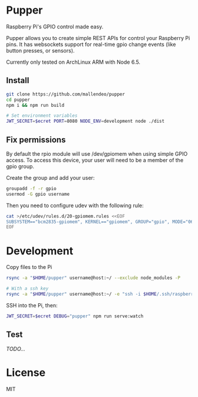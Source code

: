 # Pupper
Raspberry Pi's GPIO control made easy.

Pupper allows you to create simple REST APIs for control your Raspberry Pi pins.
It has websockets support for real-time gpio change events (like button presses, or sensors).

Currently only tested on ArchLinux ARM with Node 6.5.

## Install

```bash
git clone https://github.com/mallendeo/pupper
cd pupper
npm i && npm run build

# Set environment variables
JWT_SECRET=$ecret PORT=8080 NODE_ENV=development node ./dist
```

## Fix permissions
By default the rpio module will use /dev/gpiomem when using simple GPIO access.
To access this device, your user will need to be a member of the gpio group.

Create the group and add your user:

```bash
groupadd -f -r gpio
usermod -G gpio username
```

Then you need to configure udev with the following rule:

```bash
cat >/etc/udev/rules.d/20-gpiomem.rules <<EOF
SUBSYSTEM=="bcm2835-gpiomem", KERNEL=="gpiomem", GROUP="gpio", MODE="0660"
EOF
```

# Development

Copy files to the Pi
```bash
rsync -a "$HOME/pupper" username@host:~/ --exclude node_modules -P

# With a ssh key
rsync -a "$HOME/pupper" username@host:~/ -e "ssh -i $HOME/.ssh/raspberry" --exclude node_modules -P
``` 

SSH into the Pi, then:

```bash
JWT_SECRET=$ecret DEBUG="pupper" npm run serve:watch
```

## Test

*TODO...*

# License

MIT
